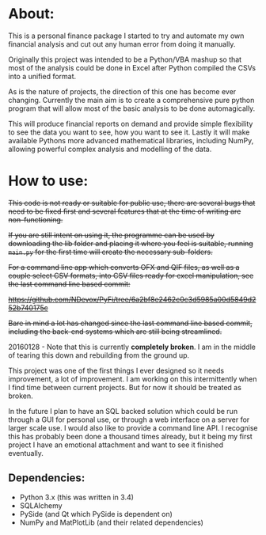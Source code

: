 # About: #

This is a personal finance package I started to try and automate my own financial analysis and cut out any human error from doing it manually.

Originally this project was intended to be a Python/VBA mashup so that most of the analysis could be done in Excel after Python compiled the CSVs into a unified format. 

As is the nature of projects, the direction of this one has become ever changing. Currently the main aim is to create a comprehensive pure python program that will allow most of the basic analysis to be done automagically.

This will produce financial reports on demand and provide simple flexibility to see the data you want to see, how you want to see it. Lastly it will make available Pythons more advanced mathematical libraries, including NumPy, allowing powerful complex analysis and modelling of the data.

# How to use: #

~~This code is not ready or suitable for public use, there are several bugs that need to be fixed first and several features that at the time of writing are non-functioning.~~

~~If you are still intent on using it, the programme can be used by downloading the lib folder and placing it where you feel is suitable, running `main.py` for the first time will create the necessary sub-folders.~~

~~For a command line app which converts OFX and QIF files, as well as a couple select CSV formats, into CSV files ready for excel manipulation, see the last command line based commit:~~

~~https://github.com/NDevox/PyFi/tree/6a2bf8e2462c0c3d5985a00d5849d252b740175c~~

~~Bare in mind a lot has changed since the last command line based commit, including the back-end systems which are still being streamlined.~~

20160128 - Note that this is currently **completely broken**. I am in the middle of tearing this down and rebuilding from the ground up. 

This project was one of the first things I ever designed so it needs improvement, a lot of improvement. I am working on this intermittently when I find time between current projects. But for now it should be treated as broken.

In the future I plan to have an SQL backed solution which could be run through a GUI for personal use, or through a web interface on a server for larger scale use. I would also like to provide a command line API. I recognise this has probably been done a thousand times already, but it being my first project I have an emotional attachment and want to see it finished eventually.


## Dependencies: ##

- Python 3.x (this was written in 3.4)
- SQLAlchemy
- PySide (and Qt which PySide is dependent on)
- NumPy and MatPlotLib (and their related dependencies)
